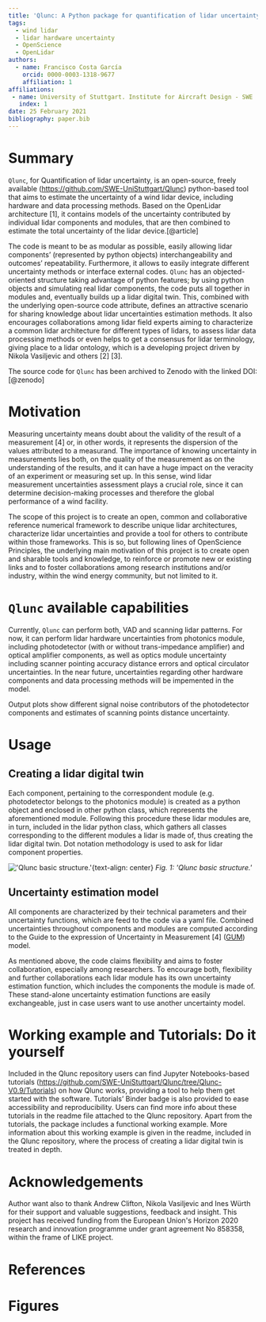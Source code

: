 ```yaml
---
title: 'Qlunc: A Python package for quantification of lidar uncertainty'
tags:
  - wind lidar
  - lidar hardware uncertainty
  - OpenScience
  - OpenLidar
authors:
  - name: Francisco Costa García
    orcid: 0000-0003-1318-9677
    affiliation: 1
affiliations:
 - name: University of Stuttgart. Institute for Aircraft Design - SWE
   index: 1
date: 25 February 2021
bibliography: paper.bib
---
```


# Summary

``Qlunc``, for Quantification of lidar uncertainty, is an open-source, freely available
(https://github.com/SWE-UniStuttgart/Qlunc) python-based tool that aims to estimate
the uncertainty of a wind lidar device, including hardware and data processing methods.
Based on the OpenLidar architecture [1], it contains models of the uncertainty contributed
by individual lidar components and modules, that are then combined to estimate the total
uncertainty of the lidar device.[@article]

The code is meant to be as modular as possible, easily allowing lidar components’ (represented
by python objects) interchangeability and outcomes’ repeatability.
Furthermore, it allows to easily integrate different uncertainty methods or interface
external codes. ``Qlunc`` has an objected-oriented structure taking advantage of python
features; by using python objects and simulating real lidar components, the code puts all
together in modules and, eventually builds up a lidar digital twin.
This, combined with the underlying open-source code attribute, defines an attractive scenario
for sharing knowledge about lidar uncertainties estimation methods. It also encourages
collaborations among lidar field experts aiming to characterize a common lidar architecture
for different types of lidars, to assess lidar data processing methods or even helps to get
a consensus for lidar terminology, giving place to a lidar ontology, which is a developing
project driven by Nikola Vasiljevic and others [2] [3]. 

The source code for ``Qlunc`` has been
archived to Zenodo with the linked DOI: [@zenodo]

# Motivation

Measuring uncertainty means doubt about the validity of the result of a measurement [4]
or, in other words, it represents the dispersion of the values attributed to a measurand.
The importance of knowing uncertainty in measurements lies both, on the quality of the
measurement as on the understanding of the results, and it can have a huge impact on
the veracity of an experiment or measuring set up. In this sense, wind lidar measurement
uncertainties assessment plays a crucial role, since it can determine decision-making
processes and therefore the global performance of a wind facility.

The scope of this project is to create an open, common and collaborative reference numerical
framework to describe unique lidar architectures, characterize lidar uncertainties and provide
a tool for others to contribute within those frameworks. This is so, but following lines of
OpenScience Principles, the underlying main motivation of this project is to create open and
sharable tools and knowledge, to reinforce or promote new or existing links and to foster
collaborations among research institutions and/or industry, within the wind energy community,
but not limited to it. 

# ``Qlunc`` available capabilities

Currently, ``Qlunc`` can perform both, VAD and scanning lidar patterns. For now, it can perform
lidar hardware uncertainties from photonics module, including photodetector (with or without
trans-impedance amplifier) and optical amplifier components, as well as optics module uncertainty
including scanner pointing accuracy distance errors and optical circulator uncertainties. In the
near future, uncertainties regarding other hardware components and data processing methods will
be impemented in the model.

Output plots show different signal noise contributors of the photodetector components and estimates
of scanning points distance uncertainty.

# Usage

## Creating a lidar digital twin

Each component, pertaining to the correspondent module (e.g. photodetector belongs to the photonics
module) is created as a python object and enclosed in other python class, which represents the aforementioned
module. Following this procedure these lidar modules are, in turn, included in the lidar python class, which
gathers all classes corresponding to the different modules a lidar is made of, thus creating the lidar
digital twin. Dot notation methodology is used to ask for lidar component properties.

!['Qlunc basic structure.'](https://github.com/SWE-UniStuttgart/Qlunc/blob/Qlunc-V0.9/Docs/Gral_OpenScience_2021/JOSS_2021/Qlunc_BasicStructure_diagram.png){text-align: center}
*Fig. 1: 'Qlunc basic structure.'*

## Uncertainty estimation model

All components are characterized by their technical parameters and their uncertainty functions,
which are feed to the code via a yaml file. Combined uncertainties throughout components and modules
are computed according to the Guide to the expression of Uncertainty in Measurement [4] ([GUM](https://www.bipm.org/utils/common/documents/jcgm/JCGM_100_2008_E.pdf)) model. 

As mentioned above, the code claims flexibility and aims to foster collaboration, especially among researchers.
To encourage both, flexibility and further collaborations each lidar module has its own uncertainty estimation
function, which includes the components the module is made of. These stand-alone uncertainty estimation
functions are easily exchangeable, just in case users want to use another uncertainty model. 

# Working example and Tutorials: Do it yourself

Included in the Qlunc repository users can find Jupyter Notebooks-based tutorials
(https://github.com/SWE-UniStuttgart/Qlunc/tree/Qlunc-V0.9/Tutorials) on how Qlunc works, providing a tool
to help them get started with the software. Tutorials’ Binder badge is also provided to ease accessibility 
and reproducibility. Users can find more info about these tutorials in the readme file attached to the Qlunc repository.
Apart from the tutorials, the package includes a functional working example. More information about this
working example is given in the readme, included in the Qlunc repository, where the process of creating a
lidar digital twin is treated in depth.

# Acknowledgements

Author want also to thank Andrew Clifton, Nikola Vasiljevic and Ines Würth for their support and valuable suggestions,
feedback and insight.
This project has received funding from the European Union's Horizon 2020 research and innovation programme
under grant agreement No 858358, within the frame of LIKE project.

# References

# Figures
